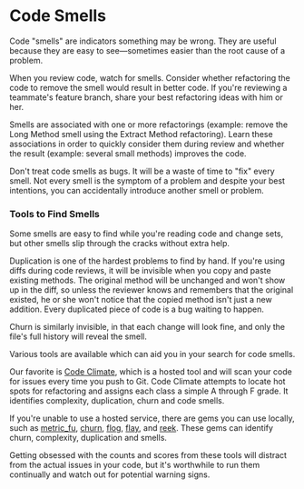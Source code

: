 # Code Smells

Code "smells" are indicators something may be wrong. They are useful because
they are easy to see&mdash;sometimes easier than the root cause of a problem.

When you review code, watch for smells. Consider whether refactoring the code to
remove the smell would result in better code. If you're reviewing a teammate's
feature branch, share your best refactoring ideas with him or her.

Smells are associated with one or more refactorings (example: remove the Long Method
smell using the Extract Method refactoring). Learn these associations in order
to quickly consider them during review and whether the result (example: several
small methods) improves the code.

Don't treat code smells as bugs. It will be a waste of time to "fix" every
smell. Not every smell is the symptom of a problem and despite your best
intentions, you can accidentally introduce another smell or problem.

### Tools to Find Smells

Some smells are easy to find while you're reading code and change sets, but
other smells slip through the cracks without extra help.

Duplication is one of the hardest problems to find by hand. If you're using
diffs during code reviews, it will be invisible when you copy and paste
existing methods. The original method will be unchanged and won't show up in the
diff, so unless the reviewer knows and remembers that the original existed, he or she
won't notice that the copied method isn't just a new addition. Every duplicated
piece of code is a bug waiting to happen.

Churn is similarly invisible, in that each change will look fine, and only the
file's full history will reveal the smell.

Various tools are available which can aid you in your search for code smells.

Our favorite is [Code Climate](https://codeclimate.com/), which is a hosted tool
and will scan your code for issues every time you push to Git. Code Climate
attempts to locate hot spots for refactoring and assigns each class a simple A
through F grade. It identifies complexity, duplication, churn and code smells.

If you're unable to use a hosted service, there are gems you can use locally,
such as [metric_fu], [churn], [flog], [flay], and [reek]. These gems can
identify churn, complexity, duplication and smells.

[metric_fu]: https://github.com/metricfu/metric_fu
[churn]: https://github.com/danmayer/churn
[flog]: http://rubygems.org/gems/flog
[flay]: http://rubygems.org/gems/flay
[reek]: https://github.com/troessner/reek/wiki

Getting obsessed with the counts and scores from these tools will distract from
the actual issues in your code, but it's worthwhile to run them continually and
watch out for potential warning signs.
